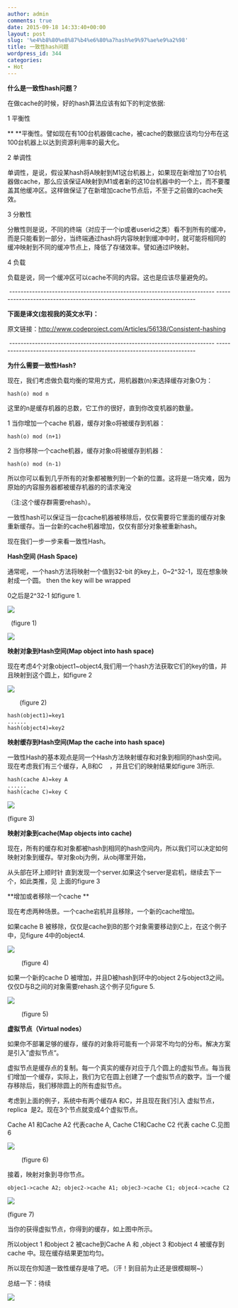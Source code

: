```yaml
---
author: admin
comments: true
date: 2015-09-18 14:33:40+00:00
layout: post
slug: '%e4%b8%80%e8%87%b4%e6%80%a7hash%e9%97%ae%e9%a2%98'
title: 一致性hash问题
wordpress_id: 344
categories:
- Hot
---
```


**什么是一致性hash问题？**


在做cache的时候，好的hash算法应该有如下的判定依据:




1 平衡性




** **平衡性。譬如现在有100台机器做cache，被cache的数据应该均匀分布在这100台机器上以达到资源利用率的最大化。




2 单调性




单调性，是说，假设某hash将A映射到M1这台机器上，如果现在新增加了10台机器做cache，那么应该保证A映射到M1或者新的这10台机器中的一个上，而不要覆盖其他缓冲区。这样做保证了在新增加cache节点后，不至于之前做的cache失效。




3 分散性




分散性则是说，不同的终端（对应于一个ip或者userid之类）看不到所有的缓冲，而是只能看到一部分，当终端通过hash将内容映射到缓冲中时，就可能将相同的缓冲映射到不同的缓冲节点上，降低了存储效率。譬如通过IP映射。




4 负载




负载是说，同一个缓冲区可以cache不同的内容。这也是应该尽量避免的。




 ------------------------------------------------------------------------ -----------------------------------------------------------------------




**下面是译文(忽视我的英文水平)：**




原文链接：http://www.codeproject.com/Articles/56138/Consistent-hashing




 ------------------------------------------------------------------------ -----------------------------------------------------------------------




**为什么需要一致性Hash?**










现在，我们考虑做负载均衡的常用方式，用机器数(n)来选择缓存对象O为：






    
    hash(o) mod n









这里的n是缓存机器的总数，它工作的很好，直到你改变机器的数量。




1 当你增加一个cache 机器，缓存对象o将被缓存到机器：






    
    hash(o) mod (n+1)









2 当你移除一个cache机器，缓存对象o将被缓存到机器：






    
    hash(o) mod (n-1)












所以你可以看到几乎所有的对象都被散列到一个新的位置。这将是一场灾难，因为原始的内容服务器都被缓存机器的的请求淹没




（注:这个缓存群需要rehash）。







一致性hash可以保证当一台cache机器被移除后，仅仅需要将它里面的缓存对象重新缓存。当一台新的cache机器增加，仅仅有部分对象被重新hash。




现在我们一步一步来看一致性Hash。







**Hash空间 (Hash Space)**







通常呢，一个hash方法将映射一个值到32-bit 的key上，0~2^32-1，现在想象映射成一个圆。 then the key will be wrapped




0之后是2^32-1 如figure 1.







![](http://okuers-wordpress.stor.sinaapp.com/uploads/2015/09/1.png)




  (figure 1)




![](file:///C:/Users/tobi/AppData/Local/YNote/data/1252804799@qq.com/93075357994d4b58b8fd447ed447f607/clipboard.png)







**映射对象到Hash空间(Map object into hash space)**







现在考虑4个对象object1~object4,我们用一个hash方法获取它们的key的值，并且映射到这个圆上，如figure 2







![](http://okuers-wordpress.stor.sinaapp.com/uploads/2015/09/2.png)




       (figure 2)









    
    hash(object1)=key1
    ......
    hash(object4)=key2




**映射缓存到Hash空间(Map the cache into hash space)**

一致性Hash的基本观点是同一个Hash方法映射缓存和对象到相同的hash空间。现在考虑我们有三个缓存，A,B和C    ，并且它们的映射结果如figure 3所示.

    
    hash(cache A)=key A
    ......
    hash(cache C)=key C


![](http://okuers-wordpress.stor.sinaapp.com/uploads/2015/09/3.png)



(figure 3)



**映射对象到cache(Map objects into cache)**


现在，所有的缓存和对象都被hash到相同的hash空间内，所以我们可以决定如何映射对象到缓存。举对象obj为例，从obj哪里开始，




从头部在环上顺时针 直到发现一个server.如果这个server是宕机，继续去下一个，如此类推，见 上面的figure 3







**增加或者移除一个cache **




现在考虑两种场景。一个cache宕机并且移除，一个新的cache增加。




如果cache B 被移除，仅仅是cache到B的那个对象需要移动到C上，在这个例子中，见figure 4中的object4.




![](http://okuers-wordpress.stor.sinaapp.com/uploads/2015/09/4.png)




        (figure 4)







如果一个新的cache D 被增加，并且D被hash到环中的object 2与object3之间。仅仅D与B之间的对象需要rehash.这个例子见figure 5.




![](http://okuers-wordpress.stor.sinaapp.com/uploads/2015/09/5.png)







        (figure 5)







**虚拟节点（Virtual nodes）**










如果你不部署足够的缓存，缓存的对象将可能有一个非常不均匀的分布。解决方案是引入”虚拟节点“。




虚拟节点是缓存点的复制。每一个真实的缓存对应于几个圆上的虚拟节点。每当我们增加一个缓存，实际上，我们为它在圆上创建了一个虚拟节点的数字。当一个缓存移除后，我们移除圆上的所有虚拟节点。







考虑到上面的例子，系统中有两个缓存A 和C，并且现在我们引入 虚拟节点，replica  是2。现在3个节点就变成4个虚拟节点。




Cache A1 和Cache A2 代表cache A, Cache C1和Cache C2 代表 cache C.见图6










![](http://okuers-wordpress.stor.sinaapp.com/uploads/2015/09/6.png)




        (figure 6)







接着，映射对象到寻你节点。






    
    objec1->cache A2; objec2->cache A1; objec3->cache C1; objec4->cache C2


![](http://okuers-wordpress.stor.sinaapp.com/uploads/2015/09/7.png)

(figure 7)


当你的获得虚拟节点，你得到的缓存，如上图中所示。




所以object 1 和object 2 被cache到Cache A 和 ,object 3 和object 4 被缓存到cache 中。现在缓存结果更加均匀。







所以现在你知道一致性缓存是啥了吧。（汗！到目前为止还是很模糊啊~）










总结一下：待续













![](file:///C:/Users/tobi/AppData/Local/YNote/data/1252804799@qq.com/93075357994d4b58b8fd447ed447f607/clipboard.png)



